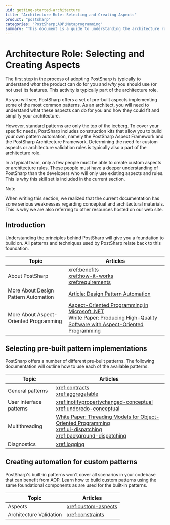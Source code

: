 ```yaml
---
uid: getting-started-architecture
title: "Architecture Role: Selecting and Creating Aspects"
product: "postsharp"
categories: "PostSharp;AOP;Metaprogramming"
summary: "This document is a guide to understanding the architecture role in adopting PostSharp, a tool that offers pre-built aspects and allows users to create custom aspects for specific needs."
---
```

# Architecture Role: Selecting and Creating Aspects

The first step in the process of adopting PostSharp is typically to understand *what* the product can do for you and *why* you should use (or not use) its features. This activity is typically part of the architecture role. 

As you will see, PostSharp offers a set of pre-built aspects implementing some of the most common patterns. As an architect, you will need to understand what these aspects can do for you and how they could fit and simplify your architecture.

However, standard patterns are only the top of the iceberg. To cover your specific needs, PostSharp includes construction kits that allow you to build your own pattern automation, namely the PostSharp Aspect Framework and the PostSharp Architecture Framework. Determining the need for custom aspects or architecture validation rules is typically also a part of the architecture role.

In a typical team, only a few people must be able to create custom aspects or architecture rules. These people must have a deeper understanding of PostSharp than the developers who will only use existing aspects and rules. This is why this skill set is included in the current section.

> [!NOTE]
> When writing this section, we realized that the current documentation has some serious weaknesses regarding conceptual and architectural materials. This is why we are also referring to other resources hosted on our web site.


## Introduction

Understanding the principles behind PostSharp will give you a foundation to build on. All patterns and techniques used by PostSharp relate back to this foundation.

| Topic | Articles |
|-------|----------|
| About PostSharp | <xref:benefits><br><xref:how-it-works><br><xref:requirements> |
| More About Design Pattern Automation | [Article: Design Pattern Automation](https://www.postsharp.net/downloads/documentation/Design%20Pattern%20Automation.pdf) |
| More About Aspect-Oriented Programming | [Aspect-Oriented Programming in Microsoft .NET](https://www.postsharp.net/aop.net)<br>[White Paper: Producing High-Quality Software with Aspect-Oriented Programming](https://www.postsharp.net/downloads/documentation/Producing%20High-Quality%20Software%20with%20Aspect-Oriented%20Programming.pdf) |


## Selecting pre-built pattern implementations

PostSharp offers a number of different pre-built patterns. The following documentation will outline how to use each of the available patterns.

| Topic | Articles |
|-------|----------|
| General patterns | <xref:contracts><br><xref:aggregatable> |
| User interface patterns | <xref:inotifypropertychanged-conceptual><br><xref:undoredo-conceptual> |
| Multithreading | [White Paper: Threading Models for Object-Oriented Programming](https://www.postsharp.net/downloads/documentation/Threading%20Models%20for%20OOP.pdf)<br><xref:ui-dispatching><br><xref:background-dispatching> |
| Diagnostics | <xref:logging> |


## Creating automation for custom patterns

PostSharp's built-in patterns won't cover all scenarios in your codebase that can benefit from AOP. Learn how to build custom patterns using the same foundational components as are used for the built-in patterns.

| Topic | Articles |
|-------|----------|
| Aspects | <xref:custom-aspects> |
| Architecture Validation | <xref:constraints> |


